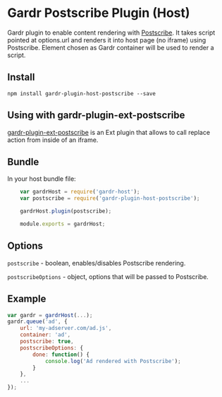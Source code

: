 # Gardr Postscribe Plugin (Host)

Gardr plugin to enable content rendering with [Postscribe](https://github.com/krux/postscribe).
It takes script pointed at options.url and renders it into host page (no iframe) using Postscribe. Element chosen as Gardr container will be used to render a script.

## Install

```
npm install gardr-plugin-host-postscribe --save
```

## Using with gardr-plugin-ext-postscribe

[gardr-plugin-ext-postscribe](https://github.com/Schibsted-Tech-Polska/gardr-plugin-ext-postscribe) is an Ext plugin that allows to call replace action from inside of an iframe.

## Bundle

In your host bundle file:

```javascript
    var gardrHost = require('gardr-host');
    var postscribe = require('gardr-plugin-host-postscribe');

    gardrHost.plugin(postscribe);

    module.exports = gardrHost;
```

## Options

```postscribe``` - boolean, enables/disables Postscribe rendering.

```postscribeOptions``` - object, options that will be passed to Postscribe.

## Example

```javascript
var gardr = gardrHost(...);
gardr.queue('ad', {
    url: 'my-adserver.com/ad.js',
    container: 'ad',
    postscribe: true,
    postscribeOptions: {
        done: function() {
            console.log('Ad rendered with Postscribe');
        }
    },
    ...
});
```
